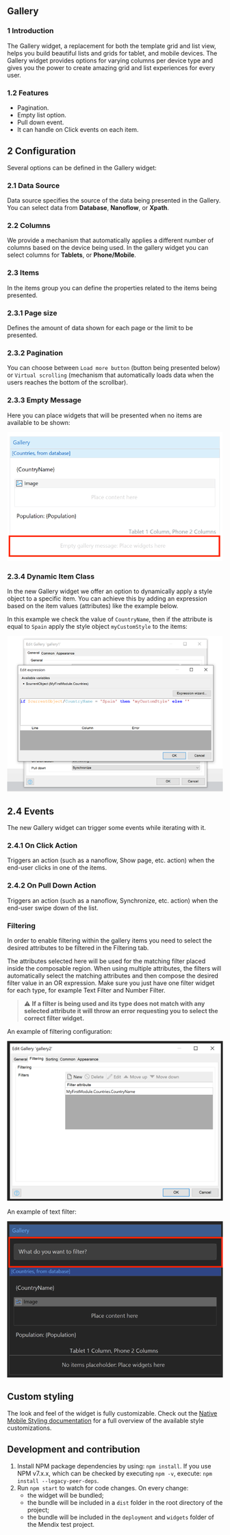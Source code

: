 ## Gallery

### 1 Introduction

The Gallery widget, a replacement for both the template grid and list view, helps you build beautiful lists and grids for tablet, and mobile devices. The Gallery widget provides options for varying columns per device type and gives you the power to create amazing grid and list experiences for every user.

### 1.2 Features

-   Pagination.
-   Empty list option.
-   Pull down event.
-   It can handle on Click events on each item.

## 2 Configuration

Several options can be defined in the Gallery widget:

### 2.1 Data Source

Data source specifies the source of the data being presented in the Gallery. You can select data from **Database**, **Nanoflow**, or **Xpath**.

### 2.2 Columns

We provide a mechanism that automatically applies a different number of columns based on the device being used. In the gallery widget you can select columns for **Tablets**, or **Phone/Mobile**.

### 2.3 Items

In the items group you can define the properties related to the items being presented.

### 2.3.1 Page size

Defines the amount of data shown for each page or the limit to be presented.

### 2.3.2 Pagination

You can choose between `Load more button` (button being presented below) or `Virtual scrolling` (mechanism that automatically loads data when the users reaches the bottom of the scrollbar).

### 2.3.3 Empty Message

Here you can place widgets that will be presented when no items are available to be shown:

![EmptyMessage](./assets/custom-empty-message.png)

### 2.3.4 Dynamic Item Class

In the new Gallery widget we offer an option to dynamically apply a style object to a specific item. You can achieve this by adding an expression based on the item values (attributes) like the example below.

In this example we check the value of `CountryName`, then if the attribute is equal to `Spain` apply the style object `myCustomStyle` to the items:

![DynamicItemClass](./assets/dynamic-item-class.png)

## 2.4 Events

The new Gallery widget can trigger some events while iterating with it.

### 2.4.1 On Click Action

Triggers an action (such as a nanoflow, Show page, etc. action) when the end-user clicks in one of the items.

### 2.4.2 On Pull Down Action

Triggers an action (such as a nanoflow, Synchronize, etc. action) when the end-user swipe down of the list.

### Filtering

In order to enable filtering within the gallery items you need to select the desired attributes to be filtered in the Filtering tab.

The attributes selected here will be used for the matching filter placed inside the composable region. When using multiple attributes, the filters will automatically select the matching attributes and then compose the desired filter value in an OR expression. Make sure you just have one filter widget for each type, for example Text Filter and Number Filter.

> ⚠️ **If a filter is being used and its type does not match with any selected attribute it will throw an error requesting you to select the correct filter widget.**

An example of filtering configuration:

![FilteringConfiguration](./assets/filtering-configuration.png)

An example of text filter:

![TextFilter](./assets/text-filter.png)

## Custom styling

The look and feel of the widget is fully customizable. Check out the <a href="https://docs.mendix.com/refguide/mobile/designing-mobile-user-interfaces/widget-styling-guide/#1132-gallery">Native Mobile Styling documentation</a> for a full overview of the available style customizations.

## Development and contribution

1. Install NPM package dependencies by using: `npm install`. If you use NPM v7.x.x, which can be checked by executing `npm -v`, execute: `npm install --legacy-peer-deps`.
1. Run `npm start` to watch for code changes. On every change:
    - the widget will be bundled;
    - the bundle will be included in a `dist` folder in the root directory of the project;
    - the bundle will be included in the `deployment` and `widgets` folder of the Mendix test project.
